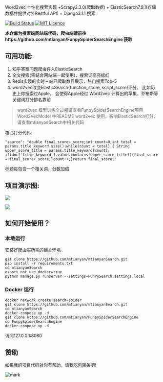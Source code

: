 Word2vec 个性化搜索实现 +Scrapy2.3.0(爬取数据) + ElasticSearch7.9.1(存储数据并提供对外Restful API) + Django3.1.1 搜索

[![Build Status](https://travis-ci.org/mtianyan/hexoBlog-Github.svg?branch=master)](https://travis-ci.org/mtianyan/hexoBlog-Github)
[![MIT Licence](https://badges.frapsoft.com/os/mit/mit.svg?v=103)](https://opensource.org/licenses/mit-license.php)

**本仓库为搜索端网站端代码，爬虫端请前往https://github.com/mtianyan/FunpySpiderSearchEngine 获取**

## 可用功能:
1. 知乎答案问题爬虫存入ElasticSearch
2. 全文搜索(需结合网站端一起使用)，搜索词高亮标红
3. Redis实现的实时三站已爬取数目展示，热门搜索Top-5
4. word2vec改变ElasticSearch(function_score, script_score)评分， 比如历史上你搜索过Apple， 会使得Apple经过 Word2vec 计算出的苹果，乔布斯等关键词打分排名靠前

>word2vec 模型训练全过程请查看FunpySpiderSearchEngine项目Word2VecModel 中README
>word2vec 使用，影响ElasticSearch打分，请查看mtianyanSearch中相关代码

核心打分代码:

```
"source": "double final_score=_score;int count=0;int total = params.title_keyword.size();while(count < total) { String upper_score_title = params.title_keyword[count]; if(doc['title_keyword'].value.contains(upper_score_title)){final_score = final_score+_score;}count++;}return final_score;"
```

标题每包含一个相关词，分数加倍

## 项目演示图:

![](http://cdn.pic.mtianyan.cn/blog_img/20201004022048.png)

![](http://cdn.pic.mtianyan.cn/blog_img/20201004022236.png)

## 如何开始使用？

### 本地运行

安装好爬虫端所需的相关环境。

```
git clone https://github.com/mtianyan/mtianyanSearch.git
pip install -r requirements.txt
cd mtianyanSearch
export not_use_docker=true
python manage.py runserver --settings=FunPySearch.settings.local
```

### Docker 运行

```
docker network create search-spider
git clone https://github.com/mtianyan/mtianyanSearch.git
cd mtianyanSearch
docker-compose up -d
git clone https://github.com/mtianyan/FunpySpiderSearchEngine
cd FunpySpiderSearchEngine
docker-compose up -d
```

访问127.0.0.1:8080


## 赞助

如果我的项目代码对你有帮助，请我吃包辣条吧!

![mark](http://myphoto.mtianyan.cn/blog/180302/i52eHgilfD.png?imageslim)